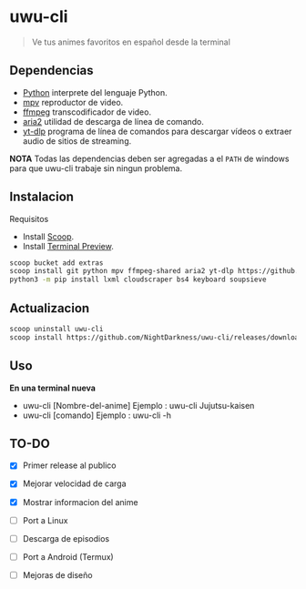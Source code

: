 # uwu-cli
>Ve tus animes favoritos en español desde la terminal

 ## Dependencias

 - [Python](https://www.python.org/downloads/) interprete del lenguaje Python.
 - [mpv](https://sourceforge.net/projects/mpv-player-windows/files/64bit-v3/) reproductor de video.
 - [ffmpeg](https://ffmpeg.org/download.html) transcodificador de video.
 - [aria2](https://aria2.github.io/) utilidad de descarga de línea de comando.
 - [yt-dlp](https://github.com/yt-dlp/yt-dlp) programa de línea de comandos para descargar vídeos o extraer audio de sitios de streaming.

 **NOTA** Todas las dependencias deben ser agregadas a el `PATH` de windows para que uwu-cli trabaje sin ningun problema.

 ## Instalacion

 Requisitos
 - Install <a href="https://scoop.sh/" target='_blank'>Scoop</a>.
 - Install <a href="https://apps.microsoft.com/detail/9n8g5rfz9xk3?hl=en-us&gl=US" target='_blank'>Terminal Preview</a>.

 ```sh
 scoop bucket add extras
 scoop install git python mpv ffmpeg-shared aria2 yt-dlp https://github.com/NightDarkness/uwu-cli/releases/download/0.2/uwu-cli.json
 python3 -m pip install lxml cloudscraper bs4 keyboard soupsieve
 ```

 ## Actualizacion

 ```sh
 scoop uninstall uwu-cli
 scoop install https://github.com/NightDarkness/uwu-cli/releases/download/0.2/uwu-cli.json
 ```

## Uso

 **En una terminal nueva**

- uwu-cli [Nombre-del-anime]    Ejemplo : uwu-cli Jujutsu-kaisen
- uwu-cli [comando]             Ejemplo : uwu-cli -h

## TO-DO

- [x] Primer release al publico
- [X] Mejorar velocidad de carga
- [x] Mostrar informacion del anime
- [ ] Port a Linux
- [ ] Descarga de episodios
- [ ] Port a Android (Termux)
- [ ] Mejoras de diseño

